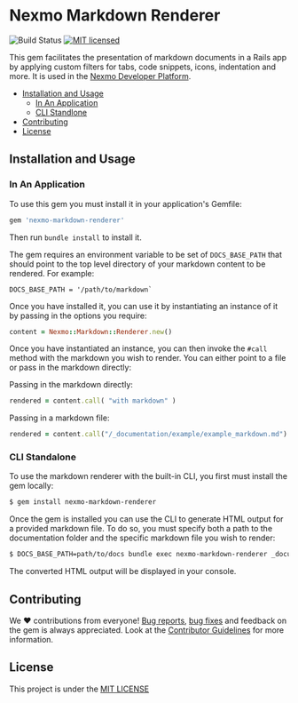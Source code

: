 # Nexmo Markdown Renderer

![Build Status](https://github.com/Nexmo/nexmo-markdown-renderer/workflows/CI/badge.svg)
[![MIT licensed](https://img.shields.io/badge/license-MIT-blue.svg)](./LICENSE.txt)

This gem facilitates the presentation of markdown documents in a Rails app by applying custom filters for tabs, code snippets, icons, indentation and more. It is used in the [Nexmo Developer Platform](https://developer.nexmo.com).

* [Installation and Usage](#installation-and-usage)
    * [In An Application](#in-an-application)
    * [CLI Standlone](#cli-standalone)
* [Contributing](#contributing)
* [License](#license)

## Installation and Usage

### In An Application

To use this gem you must install it in your application's Gemfile:

```ruby
gem 'nexmo-markdown-renderer'
```

Then run `bundle install` to install it.

The gem requires an environment variable to be set of `DOCS_BASE_PATH` that should point to the top level directory of your markdown content to be rendered. For example:

```
DOCS_BASE_PATH = '/path/to/markdown`
```

Once you have installed it, you can use it by instantiating an instance of it by passing in the options you require:

```ruby
content = Nexmo::Markdown::Renderer.new()
```

Once you have instantiated an instance, you can then invoke the `#call` method with the markdown you wish to render. You can either point to a file or pass in the markdown directly:

Passing in the markdown directly:

```ruby
rendered = content.call( "with markdown" )
```

Passing in a markdown file:

```ruby
rendered = content.call("/_documentation/example/example_markdown.md")
```

### CLI Standalone

To use the markdown renderer with the built-in CLI, you first must install the gem locally:

```bash
$ gem install nexmo-markdown-renderer
```

Once the gem is installed you can use the CLI to generate HTML output for a provided markdown file. To do so, you must specify both a path to the documentation folder and the specific markdown file you wish to render:

```bash
$ DOCS_BASE_PATH=path/to/docs bundle exec nexmo-markdown-renderer _documentation/path/sample.md
```

The converted HTML output will be displayed in your console.

## Contributing

We ❤️ contributions from everyone! [Bug reports](https://github.com/Nexmo/nexmo-markdown-renderer/issues), [bug fixes](https://github.com/Nexmo/nexmo-markdown-renderer/pulls) and feedback on the gem is always appreciated. Look at the [Contributor Guidelines](https://github.com/Nexmo/nexmo-markdown-renderer/blob/master/CONTRIBUTING.md) for more information.

## License

This project is under the [MIT LICENSE](https://github.com/Nexmo/nexmo-markdown-renderer/blob/master/LICENSE.txt)
